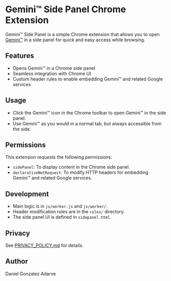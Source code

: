 # Gemini™ Side Panel Chrome Extension

Gemini™ Side Panel is a simple Chrome extension that allows you to open [Gemini™](https://gemini.google.com/) in a side panel for quick and easy access while browsing.

## Features
- Opens Gemini™ in a Chrome side panel
- Seamless integration with Chrome UI
- Custom header rules to enable embedding Gemini™ and related Google services

## Usage
- Click the Gemini™ icon in the Chrome toolbar to open Gemini™ in the side panel.
- Use Gemini™ as you would in a normal tab, but always accessible from the side.

## Permissions
This extension requests the following permissions:
- `sidePanel`: To display content in the Chrome side panel.
- `declarativeNetRequest`: To modify HTTP headers for embedding Gemini™ and related Google services.

## Development
- Main logic is in `js/worker.js` and `js/worker/`.
- Header modification rules are in the `rules/` directory.
- The side panel UI is defined in `sidepanel.html`.

## Privacy
See [PRIVACY_POLICY.md](./PRIVACY_POLICY.md) for details.

## Author
Daniel Gonzalez Adarve

